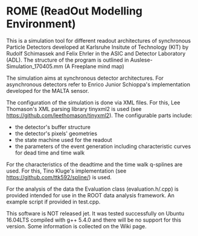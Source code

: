 # ROME (ReadOut Modelling Environment)
This is a simulation tool for different readout architectures of synchronous Particle Detectors developed at Karlsruhe Insitute of Technology (KIT) by Rudolf Schimassek and Felix Ehrler in the ASIC and Detector Laboratory (ADL).
The structure of the program is outlined in Auslese-Simulation_170405.mm (A Freeplane mind map)

The simulation aims at synchronous detector architectures. For asynchronous detectors refer to Enrico Junior Schioppa's implementation developed for the MALTA sensor.

The configuration of the simulation is done via XML files. For this, Lee Thomason's XML parsing library tinyxml2 is used (see https://github.com/leethomason/tinyxml2).
The configurable parts include:
* the detector's buffer structure
* the detector's pixels' geometries
* the state machine used for the readout
* the parameters of the event generation including characteristic curves for dead time and time walk

For the characteristics of the deadtime and the time walk q-splines are used. For this, Tino Kluge's implementation (see https://github.com/ttk592/spline/) is used.

For the analysis of the data the Evaluation class (evaluation.h/.cpp) is provided intended for use in the ROOT data analysis framework. An example script if provided in test.cpp.


This software is NOT released jet. It was tested successfully on Ubuntu 16.04LTS compiled with g++ 5.4.0 and there will be no support for this version. Some information is collected on the Wiki page.